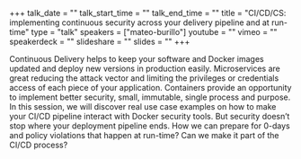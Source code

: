 +++
talk_date = ""
talk_start_time = ""
talk_end_time = ""
title = "CI/CD/CS: implementing continuous security across your delivery pipeline and at run-time"
type = "talk"
speakers = ["mateo-burillo"]
youtube = ""
vimeo = ""
speakerdeck = ""
slideshare = ""
slides = ""
+++

Continuous Delivery helps to keep your software and Docker images updated and deploy new versions in production easily. Microservices are great reducing the attack vector and limiting the privileges or credentials access of each piece of your application. Containers provide an opportunity to implement better security, small, immutable, single process and purpose. In this session, we will discover real use case examples on how to make your CI/CD pipeline interact with Docker security tools. But security doesn’t stop where your deployment pipeline ends. How we can prepare for 0-days and policy violations that happen at run-time? Can we make it part of the CI/CD process?
